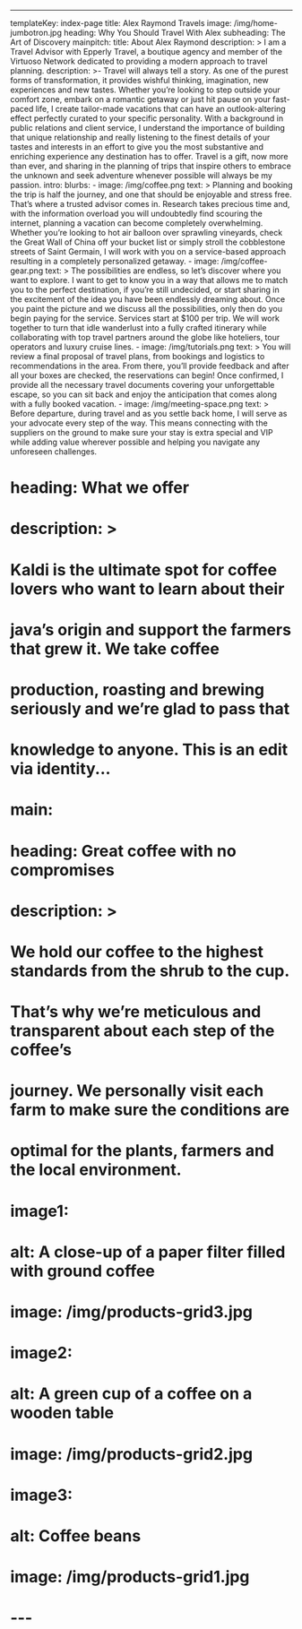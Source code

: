 ---
templateKey: index-page
title: Alex Raymond Travels
image: /img/home-jumbotron.jpg
heading: Why You Should Travel With Alex
subheading: The Art of Discovery
mainpitch:
  title: About Alex Raymond
  description: >
    I am a Travel Advisor with Epperly Travel, a boutique agency and member of the Virtuoso Network dedicated to providing a modern approach to travel planning.
description: >-
    Travel will always tell a story. As one of the purest forms of transformation, it provides wishful thinking, imagination, new experiences and new tastes. Whether you’re looking to step outside your comfort zone, embark on a romantic getaway or just hit pause on your fast-paced life, I create tailor-made vacations that can have an outlook-altering effect perfectly curated to your specific personality. With a background in public relations and client service, I understand the importance of building that unique relationship and really listening to the finest details of your tastes and interests in an effort to give you the most substantive and enriching experience any destination has to offer. Travel is a gift, now more than ever, and sharing in the planning of trips that inspire others to embrace the unknown and seek adventure whenever possible will always be my passion.
intro:
  blurbs:
    - image: /img/coffee.png
      text: >
        Planning and booking the trip is half the journey, and one that should be enjoyable and stress free. That’s where a trusted advisor comes in. Research takes precious time and, with the information overload you will undoubtedly find scouring the internet, planning a vacation can become completely overwhelming. Whether you’re looking to hot air balloon over sprawling vineyards, check the Great Wall of China off your bucket list or simply stroll the cobblestone streets of Saint Germain, I will work with you on a service-based approach resulting in a completely personalized getaway.
    - image: /img/coffee-gear.png
      text: >
        The possibilities are endless, so let’s discover where you want to explore. I want to get to know you in a way that allows me to match you to the perfect destination, if you’re still undecided, or start sharing in the excitement of the idea you have been endlessly dreaming about. Once you paint the picture and we discuss all the possibilities, only then do you begin paying for the service. Services start at $100 per trip. We will work together to turn that idle wanderlust into a fully crafted itinerary while collaborating with top travel partners around the globe like hoteliers, tour operators and luxury cruise lines.
    - image: /img/tutorials.png
      text: >
        You will review a final proposal of travel plans, from bookings and logistics to recommendations in the area. From there, you’ll provide feedback and after all your boxes are checked, the reservations can begin! Once confirmed, I provide all the necessary travel documents covering your unforgettable escape, so you can sit back and enjoy the anticipation that comes along with a fully booked vacation.
    - image: /img/meeting-space.png
      text: >
        Before departure, during travel and as you settle back home, I will serve as your advocate every step of the way. This means connecting with the suppliers on the ground to make sure your stay is extra special and VIP while adding value wherever possible and helping you navigate any unforeseen challenges.
#   heading: What we offer
#   description: >
#     Kaldi is the ultimate spot for coffee lovers who want to learn about their
#     java’s origin and support the farmers that grew it. We take coffee
#     production, roasting and brewing seriously and we’re glad to pass that
#     knowledge to anyone. This is an edit via identity...
# main:
#   heading: Great coffee with no compromises
#   description: >
#     We hold our coffee to the highest standards from the shrub to the cup.
#     That’s why we’re meticulous and transparent about each step of the coffee’s
#     journey. We personally visit each farm to make sure the conditions are
#     optimal for the plants, farmers and the local environment.
#   image1:
#     alt: A close-up of a paper filter filled with ground coffee
#     image: /img/products-grid3.jpg
#   image2:
#     alt: A green cup of a coffee on a wooden table
#     image: /img/products-grid2.jpg
#   image3:
#     alt: Coffee beans
#     image: /img/products-grid1.jpg
# ---
